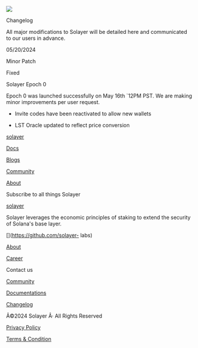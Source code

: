 ![](https://framerusercontent.com/images/AhUvfvqAQxu6ebEBOZSlbvFNo.png)

Changelog

All major modifications to Solayer will be detailed here and communicated to
our users in advance.

05/20/2024

Minor Patch

Fixed

Solayer Epoch 0

Epoch 0 was launched successfully on May 16th `12PM PST. We are making minor
improvements per user request.

  

  * Invite codes have been reactivated to allow new wallets 

  * LST Oracle updated to reflect price conversion  
  

[solayer](./)

[Docs](https://docs.solayer.org/)

[Blogs](./blog)

[Community](./community)

[About](./about)

Subscribe to all things Solayer

[solayer](./)

Solayer leverages the economic principles of staking to extend the security of
Solana's base layer.

[](https://twitter.com/solayer_labs)[](https://discord.gg/solayerlabs)[](https://github.com/solayer-
labs)

[About](./about)

[Career](https://jobs.solana.com/companies/solayer-labs)

Contact us

[Community ](./community)

[Documentations](https://docs.solayer.org/)

[Changelog](./changelog)

Â©2024 Solayer Â· All Rights Reserved

[Privacy Policy](./privacy-policy)

[Terms & Condition](./terms&condition)

